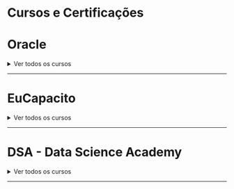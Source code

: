 # Cursos e Certificações


 # Oracle

<details>
    <summary>Ver todos os cursos</summary>
  
| Curso                                                                                   	| Link                                                                                                                    	|
|-----------------------------------------------------------------------------------------	|-------------------------------------------------------------------------------------------------------------------------	|
| Certificações Gratuitas                                                                 	| https://education.oracle.com/oracle-oci-certification                                                                   	|
| Oracle Utilities Cloud Service Foundation Architect                                     	| https://mylearn.oracle.com/ou/learning-path/oracle-utilities-cloud-service-foundation-architect/108682                  	|
| Certificacao - Become a Data Management   Foundations Associate (OCI Exam Subscription) 	| https://mylearn.oracle.com/ou/learning-path/become-a-data-management-foundations-associate-oci-exam-subscription/111227 	|
| MySQL Explorer                                                                          	| https://mylearn.oracle.com/ou/learning-path/mysql-explorer/79674                                                        	|
| Back      Workforce Health and Safety Explorer                                          	| https://mylearn.oracle.com/ou/learning-path/workforce-health-and-safety-explorer/99339                                  	|
|       Time and Labor Cloud Explorer                                                     	| https://mylearn.oracle.com/ou/learning-path/time-and-labor-cloud-explorer/80458                                         	|
|    HCM Cloud Integration Explorer                                                       	| https://mylearn.oracle.com/ou/learning-path/hcm-cloud-integration-explorer/81654                                        	|
| Compensation Explorer                                                                   	| https://mylearn.oracle.com/ou/learning-path/compensation-explorer/79983                                                 	|
| Cloud Native Development Explorer                                                       	| https://mylearn.oracle.com/ou/learning-path/cloud-native-development-explorer/79404                                     	|
| Cloud Application Development Explorer                                                  	| https://mylearn.oracle.com/ou/learning-path/cloud-application-development-explorer/87822                                	|
| Oracle Cloud Overview                                                                   	| https://mylearn.oracle.com/ou/learning-path/oracle-cloud-overview/115954                                                	|
| Cloud Adoption Framework and Essentials                                                 	| https://mylearn.oracle.com/ou/learning-path/cloud-adoption-framework-and-essentials/122491                              	|
| Oracle SQL Explorer                                                                     	| https://mylearn.oracle.com/ou/learning-path/oracle-sql-explorer/79918                                                   	|
| Oracle Database Explorer                                                                	| https://mylearn.oracle.com/ou/learning-path/oracle-database-explorer/79873                                              	|
| Certificacao - Become an OCI Foundations   Associate (OCI Exam Subscription)            	| https://mylearn.oracle.com/ou/learning-path/become-an-oci-foundations-associate-oci-exam-subscription/108805            	|
</details>

---


# EuCapacito
<details>
    <summary>Ver todos os cursos</summary>
  
| Curso                                                  	| Link                                                                          	|
|--------------------------------------------------------	|-------------------------------------------------------------------------------	|
| Cisco - Segurança   Digital – Cybersecurity Essentials 	| https://eucapacito.com.br/curso-ec/seguranca-digital-cybersecurity-essentials 	|
| FIAP - Big Data & Analytics                            	| https://eucapacito.com.br/curso-ec/big-data-analytics                         	|
| FIAP - Leadership Communication                        	| https://eucapacito.com.br/curso-ec/leadership-communication                   	|
| FIAP - Marketing em Plataformas de Social   Media      	| https://eucapacito.com.br/curso-ec/marketing-em-plataformas-de-social-media   	|
| FIAP - Cybersecurity                                   	| https://eucapacito.com.br/curso-ec/cybersecurity                              	|
| FIAP - Linux Fundamentos                               	| https://eucapacito.com.br/curso-ec/linux-fundamentos                          	|
| Microsoft- Business intelligence                       	| https://eucapacito.com.br/curso-ec/business-intelligence                      	|
| Microsoft - Análise de dados no Power BI               	| https://eucapacito.com.br/curso-ec/analise-de-dados-no-power-bi               	|
| Microsof - Visualize dados no Power BI                 	| https://eucapacito.com.br/curso-ec/visualize-dados-no-power-bi                	|
| SoulCode - Lógica de Programação                       	| https://eucapacito.com.br/curso-ec/logica-de-programacao                      	|
</details>

---

# DSA - Data Science Academy

<details>
    <summary>Ver todos os cursos</summary>

  
| Curso                                                                               	| Link                                                                                                                       	|
|-------------------------------------------------------------------------------------	|----------------------------------------------------------------------------------------------------------------------------	|
| Fundamentos   de Engenharia de Dados                                                	| https://www.datascienceacademy.com.br/course/fundamentos-de-engenharia-de-dados                                            	|
| Fundamentos de Inteligência Artificial                                              	| https://www.datascienceacademy.com.br/path-player?courseid=fundamentos-de-inteligencia-artificial                          	|
| Fundamentos   de Linguagem Python Para Análise de Dados e Data Science              	| https://www.datascienceacademy.com.br/course?courseid=fundamentos-de-linguagem-python-para-analise-de-dados-e-data-science 	|
|             Microsoft   Power BI Para Business Intelligence e Data Science          	| https://www.datascienceacademy.com.br/path-player?courseid=microsoft-power-bi-para-business-intelligence-e-data-science    	|
| Big Data Fundamentos 3.0                                                            	| https://www.datascienceacademy.com.br/path-player?courseid=big-data-fundamentos-3                                          	|
</details>

---
